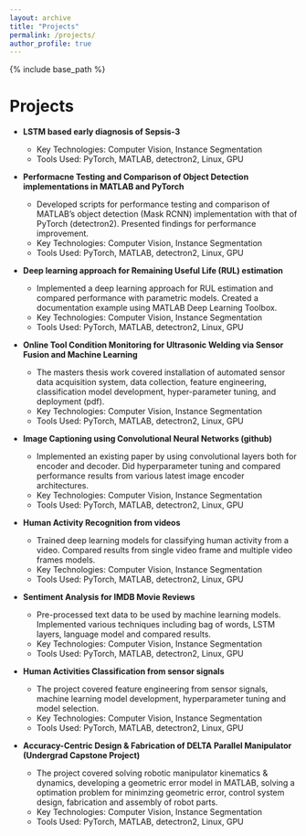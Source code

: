 ```yaml
---
layout: archive
title: "Projects"
permalink: /projects/
author_profile: true
---
```


{% include base_path %}

Projects
======

* **LSTM based early diagnosis of Sepsis-3**
  * Key Technologies: Computer Vision, Instance Segmentation
  * Tools Used: PyTorch, MATLAB, detectron2, Linux, GPU


* **Performacne Testing and Comparison of Object Detection implementations in MATLAB and PyTorch**
  * Developed scripts for performance testing and comparison of MATLAB’s object detection (Mask RCNN)
  implementation with that of PyTorch (detectron2). Presented findings for performance improvement.
  * Key Technologies: Computer Vision, Instance Segmentation
  * Tools Used: PyTorch, MATLAB, detectron2, Linux, GPU


* **Deep learning approach for Remaining Useful Life (RUL) estimation**
  * Implemented a deep learning approach for RUL estimation and compared performance with parametric
  models. Created a documentation example using MATLAB Deep Learning Toolbox.
  * Key Technologies: Computer Vision, Instance Segmentation
  * Tools Used: PyTorch, MATLAB, detectron2, Linux, GPU

* **Online Tool Condition Monitoring for Ultrasonic Welding via Sensor Fusion and Machine Learning**
  * The masters thesis work covered installation of automated sensor data acquisition system, data collection,
  feature engineering, classification model development, hyper-parameter tuning, and deployment (pdf).
  * Key Technologies: Computer Vision, Instance Segmentation
  * Tools Used: PyTorch, MATLAB, detectron2, Linux, GPU


* **Image Captioning using Convolutional Neural Networks (github)**
  * Implemented an existing paper by using convolutional layers both for encoder and decoder. Did hyperparameter tuning and compared performance results from various latest    image encoder architectures.
  * Key Technologies: Computer Vision, Instance Segmentation
  * Tools Used: PyTorch, MATLAB, detectron2, Linux, GPU


* **Human Activity Recognition from videos**
  * Trained deep learning models for classifying human activity from a video. Compared results from single
  video frame and multiple video frames models.
  * Key Technologies: Computer Vision, Instance Segmentation
  * Tools Used: PyTorch, MATLAB, detectron2, Linux, GPU


* **Sentiment Analysis for IMDB Movie Reviews**
  * Pre-processed text data to be used by machine learning models. Implemented various techniques
  including bag of words, LSTM layers, language model and compared results.
  * Key Technologies: Computer Vision, Instance Segmentation
  * Tools Used: PyTorch, MATLAB, detectron2, Linux, GPU


* **Human Activities Classification from sensor signals**
  * The project covered feature engineering from sensor signals, machine learning model development, hyperparameter tuning and model selection.
  * Key Technologies: Computer Vision, Instance Segmentation
  * Tools Used: PyTorch, MATLAB, detectron2, Linux, GPU


* **Accuracy-Centric Design & Fabrication of DELTA Parallel Manipulator (Undergrad Capstone Project)**
  * The project covered solving robotic manipulator kinematics & dynamics, developing a geometric error
  model in MATLAB, solving a optimation problem for minimzing geometric error, control system design, fabrication and assembly of robot parts.
  * Key Technologies: Computer Vision, Instance Segmentation
  * Tools Used: PyTorch, MATLAB, detectron2, Linux, GPU
